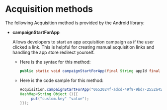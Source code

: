 # Acquisition methods

The following Acquisition method is provided by the Android library:

* **campaignStartForApp**

  Allows developers to start an app acquisition campaign as if the user clicked a link. This is helpful for creating manual acquisition links and handling the app store redirect yourself. 

  * Here is the syntax for this method:

    ```java
    public static void campaignStartForApp(final String appId final Map<String Object> data); 
    ```

  * Here is the code sample for this method:

    ```java
    Acquisition.campaignStartForApp("0652024f-adcd-49f9-9bd7-2552a4564d2f" new 
    HashMap<String Object (){{
         put("custom.key" "value");
    }}); 
    ```
